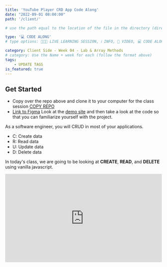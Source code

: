 ```yaml
---
title: 'YouTube Player CRD App Code Along'
date: "2022-09-01 08:00:00"
path: '/client/'

# use the path equal to the location of the file in the directory (directory structure)

type: '💻 CODE ALONG'
# type options: 👩🏽‍🏫 LIVE LEARNING SESSION, ℹ️ INFO, 🎥 VIDEO, 💻 CODE ALONG, 🥼LAB, ↩️ REVIEW/NOTES, 👥 GROUP LEARNING, 👷🏼‍♂️ GROUP PROJECT, 🧠 ASSESSMENT, 📝 ASSIGNMENT

category: Client Side - Week 04 - Lab & Array Methods
# category: Use the Name + week for each (follow the format above)
tags: 
    - UPDATE TAGS
is_featured: true
---
```

## Get Started
 - Copy over the repo above and clone it to your computer for the class session 
<a class="rn-button btn-purple" href="https://githubtools.reppedintech.com/u/codetracker-learning/PRACTICE-youtube-player" target="_blank">COPY REPO</a>
- [Link to Figma](https://www.figma.com/file/a9u6jgrRWvhFZf9Rextjhv/Jam?node-id=0%3A1)
Look at the [demo site](https://drt-youtube-player.netlify.app/#) and then take a look at the code so that you can familiarize yourself with the project.

As a software engineer, you will CRUD in most of your applications.
- C: Create data
- R: Read data
- U: Update data
- D: Delete data

In today's class, we are going to be looking at **CREATE**, **READ**, and **DELETE** using vanilla javascript.

<div style='padding:56.25% 0 0 0;position:relative;'><iframe src='https://vimeo.com/showcase/9809830/embed' allowfullscreen frameborder='0' style='position:absolute;top:0;left:0;width:100%;height:100%;'></iframe></div>
